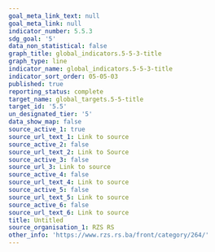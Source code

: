 ```yaml
---
goal_meta_link_text: null
goal_meta_link: null
indicator_number: 5.5.3
sdg_goal: '5'
data_non_statistical: false
graph_title: global_indicators.5-5-3-title
graph_type: line
indicator_name: global_indicators.5-5-3-title
indicator_sort_order: 05-05-03
published: true
reporting_status: complete
target_name: global_targets.5-5-title
target_id: '5.5'
un_designated_tier: '5'
data_show_map: false
source_active_1: true
source_url_text_1: Link to source
source_active_2: false
source_url_text_2: Link to Source
source_active_3: false
source_url_3: Link to source
source_active_4: false
source_url_text_4: Link to source
source_active_5: false
source_url_text_5: Link to source
source_active_6: false
source_url_text_6: Link to source
title: Untitled
source_organisation_1: RZS RS
other_info: 'https://www.rzs.rs.ba/front/category/264/'
---
```

